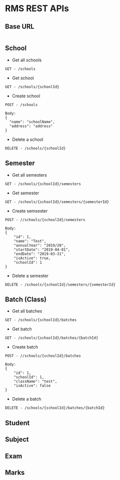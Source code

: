 # RMS REST APIs

## Base URL
```

```

##  School

- Get all schools   
```
GET - /schools
```

- Get school
```
GET - /schools/{schoolId}
```

- Create school
```
POST - /schools

Body:
{
  "name": "schoolName",
  "address": "address"
}
```

- Delete a school 
```
DELETE - /schools/{schoolId}
```


##  Semester

- Get all semesters   
```
GET - /schools/{schoolId}/semesters
```

- Get semester
```
GET - /schools/{schoolId}/semesters/{semesterId}
```

- Create semsester
```
POST - //schools/{schoolId}/semesters

Body:
{
    "id": 1,
    "name": "Test",
    "annualYear": "2019/20",
    "startDate": "2019-04-01",
    "endDate": "2019-03-31",
    "isActive": true,
    "schoolId": 1
}
```

- Delete a semester 
```
DELETE - /schools/{schoolId}/semesters/{semesterId}
```

##  Batch (Class)


- Get all batches   
```
GET - /schools/{schoolId}/batches
```

- Get batch
```
GET - /schools/{schoolId}/batches/{batchId}
```

- Create batch
```
POST - //schools/{schoolId}/batches

Body:
{
    "id": 1,
    "schoolId": 1,
    "className": "test",
    "isActive": false
}
```

- Delete a batch 
```
DELETE - /schools/{schoolId}/batches/{batchId}
```

## Student

## Subject

## Exam 

## Marks
